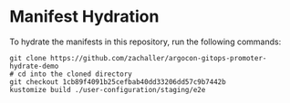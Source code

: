 # Manifest Hydration

To hydrate the manifests in this repository, run the following commands:

```shell
git clone https://github.com/zachaller/argocon-gitops-promoter-hydrate-demo
# cd into the cloned directory
git checkout 1cb89f4091b25cefbab40dd33206dd57c9b7442b
kustomize build ./user-configuration/staging/e2e
```
